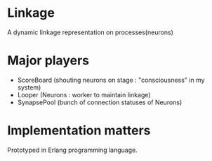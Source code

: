 Linkage
=======

A dynamic linkage representation on processes(neurons)


Major players
=============

* ScoreBoard (shouting neurons on stage : "consciousness" in my system)
* Looper (Neurons : worker to maintain linkage)
* SynapsePool (bunch of connection statuses of Neurons)

Implementation matters
======================

Prototyped in Erlang programming language.

